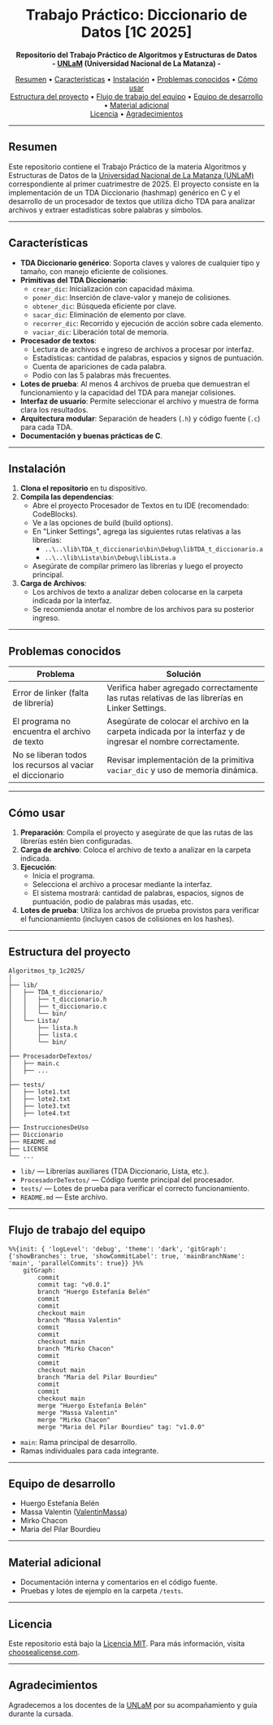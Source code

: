 <h1 align="center">
    Trabajo Práctico: Diccionario de Datos [1C 2025]
</h1>

<p align="center">
    <strong>Repositorio del Trabajo Práctico de Algoritmos y Estructuras de Datos</strong>
    <br>
    <strong>- <a href="https://www.unlam.edu.ar/">UNLaM</a> (Universidad Nacional de La Matanza) -</strong>
</p>

<p align="center">
    <a href="#resumen">Resumen</a> •
    <a href="#características">Características</a> •
    <a href="#instalación">Instalación</a> •
    <a href="#problemas-conocidos">Problemas conocidos</a> •
    <a href="#cómo-usar">Cómo usar</a>
    <br>
    <a href="#estructura-del-proyecto">Estructura del proyecto</a> •
    <a href="#flujo-de-trabajo-del-equipo">Flujo de trabajo del equipo</a> •
    <a href="#equipo-de-desarrollo">Equipo de desarrollo</a> •
    <a href="#material-adicional">Material adicional</a>
    <br>
    <a href="#licencia">Licencia</a> •
    <a href="#agradecimientos">Agradecimientos</a>
</p>

---

## Resumen

Este repositorio contiene el Trabajo Práctico de la materia Algoritmos y Estructuras de Datos de la [Universidad Nacional de La Matanza (UNLaM)](https://www.unlam.edu.ar/) correspondiente al primer cuatrimestre de 2025. El proyecto consiste en la implementación de un TDA Diccionario (hashmap) genérico en C y el desarrollo de un procesador de textos que utiliza dicho TDA para analizar archivos y extraer estadísticas sobre palabras y símbolos.

---

## Características

- **TDA Diccionario genérico**: Soporta claves y valores de cualquier tipo y tamaño, con manejo eficiente de colisiones.
- **Primitivas del TDA Diccionario**:
    - `crear_dic`: Inicialización con capacidad máxima.
    - `poner_dic`: Inserción de clave-valor y manejo de colisiones.
    - `obtener_dic`: Búsqueda eficiente por clave.
    - `sacar_dic`: Eliminación de elemento por clave.
    - `recorrer_dic`: Recorrido y ejecución de acción sobre cada elemento.
    - `vaciar_dic`: Liberación total de memoria.
- **Procesador de textos**:
    - Lectura de archivos e ingreso de archivos a procesar por interfaz.
    - Estadísticas: cantidad de palabras, espacios y signos de puntuación.
    - Cuenta de apariciones de cada palabra.
    - Podio con las 5 palabras más frecuentes.
- **Lotes de prueba**: Al menos 4 archivos de prueba que demuestran el funcionamiento y la capacidad del TDA para manejar colisiones.
- **Interfaz de usuario**: Permite seleccionar el archivo y muestra de forma clara los resultados.
- **Arquitectura modular**: Separación de headers (`.h`) y código fuente (`.c`) para cada TDA.
- **Documentación y buenas prácticas de C**.

---

## Instalación

1. **Clona el repositorio** en tu dispositivo.
2. **Compila las dependencias**:
    - Abre el proyecto Procesador de Textos en tu IDE (recomendado: CodeBlocks).
    - Ve a las opciones de build (build options).
    - En "Linker Settings", agrega las siguientes rutas relativas a las librerías:
        - `..\..\lib\TDA_t_diccionario\bin\Debug\libTDA_t_diccionario.a`
        - `..\..\lib\Lista\bin\Debug\libLista.a`
    - Asegúrate de compilar primero las librerías y luego el proyecto principal.
3. **Carga de Archivos**:
    - Los archivos de texto a analizar deben colocarse en la carpeta indicada por la interfaz.
    - Se recomienda anotar el nombre de los archivos para su posterior ingreso.

---

## Problemas conocidos

| Problema | Solución |
| --- | --- |
| Error de linker (falta de librería) | Verifica haber agregado correctamente las rutas relativas de las librerías en Linker Settings. |
| El programa no encuentra el archivo de texto | Asegúrate de colocar el archivo en la carpeta indicada por la interfaz y de ingresar el nombre correctamente. |
| No se liberan todos los recursos al vaciar el diccionario | Revisar implementación de la primitiva `vaciar_dic` y uso de memoria dinámica. |

---

## Cómo usar

1. **Preparación**: Compila el proyecto y asegúrate de que las rutas de las librerías estén bien configuradas.
2. **Carga de archivo**: Coloca el archivo de texto a analizar en la carpeta indicada.
3. **Ejecución**:
    - Inicia el programa.
    - Selecciona el archivo a procesar mediante la interfaz.
    - El sistema mostrará: cantidad de palabras, espacios, signos de puntuación, podio de palabras más usadas, etc.
4. **Lotes de prueba**: Utiliza los archivos de prueba provistos para verificar el funcionamiento (incluyen casos de colisiones en los hashes).

---

## Estructura del proyecto

```plaintext
Algoritmos_tp_1c2025/
│
├── lib/
│   ├── TDA_t_diccionario/
│   │   ├── t_diccionario.h
│   │   ├── t_diccionario.c
│   │   └── bin/
│   └── Lista/
│       ├── lista.h
│       ├── lista.c
│       └── bin/
│
├── ProcesadorDeTextos/
│   ├── main.c
│   ├── ...
│
├── tests/
│   ├── lote1.txt
│   ├── lote2.txt
│   ├── lote3.txt
│   ├── lote4.txt
│
├── InstruccionesDeUso
├── Diccionario
├── README.md
├── LICENSE
└── ...
```

- `lib/` — Librerías auxiliares (TDA Diccionario, Lista, etc.).
- `ProcesadorDeTextos/` — Código fuente principal del procesador.
- `tests/` — Lotes de prueba para verificar el correcto funcionamiento.
- `README.md` — Este archivo.

---

## Flujo de trabajo del equipo

```mermaid
%%{init: { 'logLevel': 'debug', 'theme': 'dark', 'gitGraph': {'showBranches': true, 'showCommitLabel': true, 'mainBranchName': 'main', 'parallelCommits': true}} }%%
    gitGraph:
        commit
        commit tag: "v0.0.1"
        branch "Huergo Estefanía Belén"
        commit
        commit
        checkout main
        branch "Massa Valentin"
        commit
        commit
        checkout main
        branch "Mirko Chacon"
        commit
        commit
        checkout main
        branch "Maria del Pilar Bourdieu"
        commit
        commit
        checkout main
        merge "Huergo Estefanía Belén"
        merge "Massa Valentin"
        merge "Mirko Chacon"
        merge "Maria del Pilar Bourdieu" tag: "v1.0.0"
```

- `main`: Rama principal de desarrollo.
- Ramas individuales para cada integrante.

---

## Equipo de desarrollo

- Huergo Estefanía Belén
- Massa Valentin ([ValentinMassa](https://github.com/ValentinMassa))
- Mirko Chacon
- Maria del Pilar Bourdieu

---

## Material adicional

- Documentación interna y comentarios en el código fuente.
- Pruebas y lotes de ejemplo en la carpeta `/tests`.

---

## Licencia

Este repositorio está bajo la [Licencia MIT](./LICENSE). Para más información, visita [choosealicense.com](https://choosealicense.com/licenses/mit/).

---

## Agradecimientos

Agradecemos a los docentes de la [UNLaM](https://www.unlam.edu.ar/) por su acompañamiento y guía durante la cursada.
